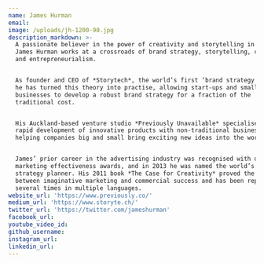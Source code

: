 ```yaml
---
name: James Hurman
email:
image: /uploads/jh-1200-90.jpg
description_markdown: >-
  A passionate believer in the power of creativity and storytelling in business,
  James Hurman works at a crossroads of brand strategy, storytelling, creativity
  and entrepreneurialism.


  As founder and CEO of *Storytech*, the world’s first ‘brand strategy in a box’
  he has turned this theory into practise, allowing start-ups and small
  businesses to develop a robust brand strategy for a fraction of the
  traditional cost.


  His Auckland-based venture studio *Previously Unavailable* specialises in the
  rapid development of innovative products with non-traditional business models,
  helping companies big and small bring exciting new ideas into the world.


  James’ prior career in the advertising industry was recognised with dozens of
  marketing effectiveness awards, and in 2013 he was named the world’s #1
  strategy planner. His 2011 book *The Case for Creativity* proved the link
  between imaginative marketing and commercial success and has been republished
  several times in multiple languages.
website_url: 'https://www.previously.co/'
medium_url: 'https://www.storyte.ch/'
twitter_url: 'https://twitter.com/jameshurman'
facebook_url:
youtube_video_id:
github_username:
instagram_url:
linkedin_url:
---
```

